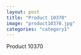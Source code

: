 ```yaml
---
layout: post
title: "Product 10370"
image: "product10370.jpg"
categories: "category1"
---
```

Product 10370
